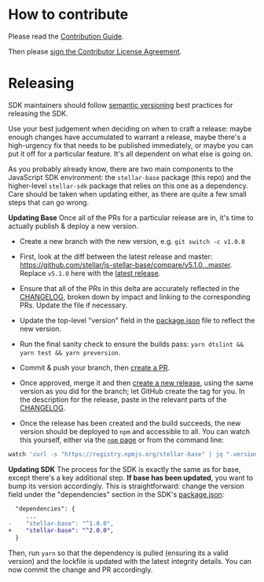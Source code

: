 # How to contribute

Please read the [Contribution Guide](https://github.com/stellar/docs/blob/master/CONTRIBUTING.md).

Then please [sign the Contributor License Agreement](https://docs.google.com/forms/d/1g7EF6PERciwn7zfmfke5Sir2n10yddGGSXyZsq98tVY/viewform?usp=send_form).



# Releasing
SDK maintainers should follow [semantic versioning](https://semver.org/) best practices for releasing the SDK. 

Use your best judgement when deciding on when to craft a release: maybe enough changes have accumulated to warrant a release, maybe there's a high-urgency fix that needs to be published immediately, or maybe you can put it off for a particular feature. It's all dependent on what else is going on.

As you probably already know, there are two main components to the JavaScript SDK environment: the `stellar-base` package (this repo) and the higher-level `stellar-sdk` package that relies on this one as a dependency. Care should be taken when updating either, as there are quite a few small steps that can go wrong.

**Updating Base**
Once all of the PRs for a particular release are in, it's time to actually publish & deploy a new version.

 - Create a new branch with the new version, e.g. `git switch -c v1.0.0`

 - First, look at the diff between the latest release and master: https://github.com/stellar/js-stellar-base/compare/v5.1.0...master. Replace `v5.1.0` here with the [latest release](https://github.com/stellar/js-stellar-base/releases/latest).

 - Ensure that all of the PRs in this delta are accurately reflected in the [CHANGELOG](./CHANGELOG.md), broken down by impact and linking to the corresponding PRs. Update the file if necessary.

 - Update the top-level "version" field in the [package.json](./package.json) file to reflect the new version.

 - Run the final sanity check to ensure the builds pass: `yarn dtslint && yarn test && yarn preversion`.

 - Commit & push your branch, then [create a PR](https://github.com/stellar/js-stellar-base/compare).

 - Once approved, merge it and then [create a new release](https://github.com/stellar/js-stellar-base/releases/new), using the same version as you did for the branch; let GitHub create the tag for you. In the description for the release, paste in the relevant parts of the [CHANGELOG](./CHANGELOG.md).

 - Once the release has been created and the build succeeds, the new version should be deployed to `npm` and accessible to all. You can watch this yourself, either via the [`npm` page](https://www.npmjs.com/package/stellar-base) or from the command line:

```bash
watch 'curl -s "https://registry.npmjs.org/stellar-base" | jq ".versions | keys | last"'
```

**Updating SDK**
The process for the SDK is exactly the same as for base, except there's a key additional step. **If base has been updated**, you want to bump its version accordingly. This is straightforward: change the version field under the "dependencies" section in the SDK's [package.json](https://github.com/stellar/js-stellar-sdk/blob/master/package.json#L140):

```diff
  "dependencies": {
     ...
-    "stellar-base": "^1.0.0",
+    "stellar-base": "^2.0.0",
  }
```

Then, run `yarn` so that the dependency is pulled (ensuring its a valid version) and the lockfile is updated with the latest integrity details. You can now commit the change and PR accordingly.
